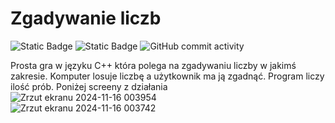 # Zgadywanie liczb</br>

<img alt="Static Badge" src="https://img.shields.io/badge/Gra-ba0000?style=for-the-badge">  <img alt="Static Badge" src="https://img.shields.io/badge/Random-%23330066?style=for-the-badge">
<img alt="GitHub commit activity" src="https://img.shields.io/github/commit-activity/t/AndreansxTech/zgadywanko-liczb?style=for-the-badge"> </br>

Prosta gra w języku C++ która polega na zgadywaniu liczby w jakimś zakresie. Komputer losuje liczbę a użytkownik ma ją zgadnąć. Program liczy ilość prób. 
Poniżej screeny z działania</br>
![Zrzut ekranu 2024-11-16 003954](https://github.com/user-attachments/assets/4069a499-a0c7-40bc-be32-044a2aa7708a)</br>
![Zrzut ekranu 2024-11-16 003742](https://github.com/user-attachments/assets/479c8cce-a215-41d9-bd10-e62e06d3c7d6)

